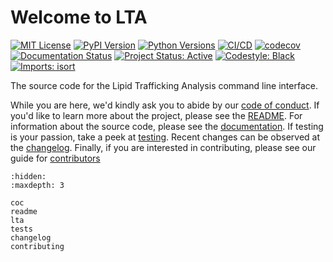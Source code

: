 # Welcome to LTA

[![MIT License](https://img.shields.io/badge/License-MIT-blue.svg)](https://opensource.org/licenses/MIT)
[![PyPI Version](https://img.shields.io/pypi/v/lipidta)](https://pypi.org/project/gtexquery/)
[![Python Versions](https://shields.io/pypi/pyversions/lipidta)](https://shields.io/pypi/pyversions/lipidta)
[![CI/CD](https://github.com/IMS-Bio2Core-Facility/lta/actions/workflows/cicd.yaml/badge.svg)](https://github.com/IMS-Bio2Core-Facility/lta/actions/workflows/cicd.yaml)
[![codecov](https://codecov.io/gh/IMS-Bio2Core-Facility/lta/branch/main/graph/badge.svg?token=2TGYX69U3N)](https://codecov.io/gh/IMS-Bio2Core-Facility/lta)
[![Documentation Status](https://readthedocs.org/projects/lta/badge/?version=latest)](https://lta.readthedocs.io/en/latest/?badge=latest)
[![Project Status: Active](https://www.repostatus.org/badges/latest/active.svg)](https://www.repostatus.org/#active)
[![Codestyle: Black](https://img.shields.io/badge/code%20style-black-000000.svg)](https://github.com/psf/black)
[![Imports: isort](https://img.shields.io/badge/%20imports-isort-%231674b1?style=flat&labelColor=ef8336)](https://pycqa.github.io/isort/)

The source code for the Lipid Trafficking Analysis command line interface.

While you are here,
we'd kindly ask you to abide by our [code of conduct](./coc.md).
If you'd like to learn more about the project,
please see the [README](./readme.md).
For information about the source code,
please see the [documentation](./lta.md).
If testing is your passion,
take a peek at [testing](./tests.md).
Recent changes can be observed at the [changelog](./changelog.md).
Finally,
if you are interested in contributing,
please see our guide for [contributors](./contributing.md)

```{toctree}
:hidden:
:maxdepth: 3

coc
readme
lta
tests
changelog
contributing
```
